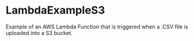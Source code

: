 # LambdaExampleS3

Example of an AWS Lambda Function that is triggered when a .CSV file is uploaded into a S3 bucket.
